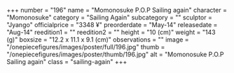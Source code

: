 +++
number = "196"
name = "Momonosuke P.O.P Sailing again"
character = "Momonosuke"
category = "Sailing Again"
subcategory = ""
sculptor = "Jyango"
officialprice = "3348 ¥"
preorderdate = "May-14"
releasedate = "Aug-14"
reedition1 = ""
reedition2 = ""
height = "10 (cm)"
weight = "143 (g)"
boxsize = "12.2 x 11.1 x 9.1 (cm)"
observations = ""
image = "/onepiecefigures/images/poster/full/196.jpg"
thumb = "/onepiecefigures/images/poster/thumb/196.jpg"
alt = "Momonosuke P.O.P Sailing again"
class = "sailing-again"
+++
